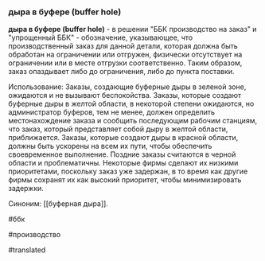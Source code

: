 ### дыра в буфере (buffer hole)

**дыра в буфере (buffer hole)** - в решении "ББК производство на заказ" и "упрощенный ББК" - обозначение, указывающее, что производственный заказ для данной детали, которая должна быть обработан на ограничении или отгружен, физически отсутствует на ограничении или в месте отгрузки соответственно. Таким образом, заказ опаздывает либо до ограничения, либо до пункта поставки.

Использование: Заказы, создающие буферные дыры в зеленой зоне, ожидаются и не вызывают беспокойства. Заказы, которые создают буферные дыры в желтой области, в некоторой степени ожидаются, но администратор буферов, тем не менее, должен определить местонахождение заказа и сообщить последующим рабочим станциям, что заказ, который представляет собой дыру в желтой области, приближается. Заказы, которые создают дыры в красной области, должны быть ускорены на всем их пути, чтобы обеспечить своевременное выполнение. Поздние заказы считаются в черной области и проблематичны. Некоторые фирмы сделают их низкими приоритетами, поскольку заказ уже задержан, в то время как другие фирмы сохранят их как высокий приоритет, чтобы минимизировать задержки.

Синоним: [[буферная дыра]].

#ббк

#производство

#translated

